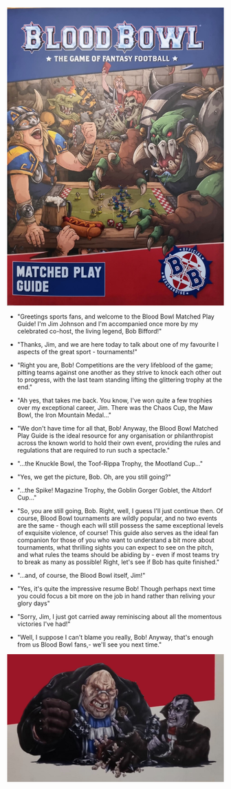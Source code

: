 ![](../media/matched_play/cover.jpg)

* "Greetings sports fans, and welcome to the Blood Bowl Matched Play Guide! I'm Jim Johnson and I'm accompanied once more by my celebrated co-host, the living legend, Bob Bifford!"

* "Thanks, Jim, and we are here today to talk about one of my favourite I aspects of the great sport - tournaments!"

* "Right you are, Bob! Competitions are the very lifeblood of the game; pitting teams against one another as they strive to knock each other out to progress, with the last team standing lifting the glittering trophy at the end."

* "Ah yes, that takes me back. You know, I've won quite a few trophies over my exceptional career, Jim. There was the Chaos Cup, the Maw Bowl, the Iron Mountain Medal..."

* "We don't have time for all that, Bob! Anyway, the Blood Bowl Matched Play Guide is the ideal resource for any organisation or philanthropist across the known world to hold their own event, providing the rules and regulations that are required to run such a spectacle."

* "...the Knuckle Bowl, the Toof-Rippa Trophy, the Mootland Cup..."

* "Yes, we get the picture, Bob. Oh, are you still going?"

* "...the Spike! Magazine Trophy, the Goblin Gorger Goblet, the Altdorf Cup..."

* "So, you are still going, Bob. Right, well, I guess I'll just continue then. Of course, Blood Bowl tournaments are wildly popular, and no two events are the same - though each will still possess the same exceptional levels of exquisite violence, of course! This guide also serves as the ideal fan companion for those of you who want to understand a bit more about tournaments, what thrilling sights you can expect to see on the pitch, and what rules the teams should be abiding by - even if most teams try to break as many as possible! Right, let's see if Bob has quite finished."

* "...and, of course, the Blood Bowl itself, Jim!"

* "Yes, it's quite the impressive resume Bob! Though perhaps next time you could focus a bit more on the job in hand rather than reliving your glory days"

* "Sorry, Jim, I just got carried away reminiscing about all the momentous victories I've had!"

* "Well, I suppose I can't blame you really, Bob! Anyway, that's enough from us Blood Bowl fans,- we'll see you next time."

![](../media/matched_play/bob_and_jim.jpg)